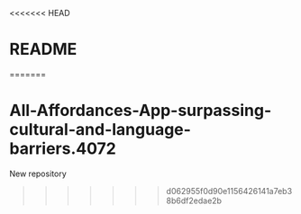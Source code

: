 <<<<<<< HEAD
# README #
                      
                     
=======
# All-Affordances-App-surpassing-cultural-and-language-barriers.4072
New repository
>>>>>>> d062955f0d90e1156426141a7eb38b6df2edae2b
